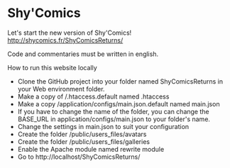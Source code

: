 Shy'Comics
==========

Let's start the new version of Shy'Comics!
http://shycomics.fr/ShyComicsReturns/


Code and commentaries must be written in english.

How to run this website locally

* Clone the GitHub project into your folder named ShyComicsReturns in your Web environment folder.
* Make a copy of /.htaccess.default named .htaccess
* Make a copy /application/configs/main.json.default named main.json
* If you have to change the name of the folder, you can change the BASE_URL in application/configs/main.json to your folder's name.
* Change the settings in main.json to suit your configuration
* Create the folder /public/users_files/avatars
* Create the folder /public/users_files/galleries
* Enable the Apache module named rewrite module
* Go to http://localhost/ShyComicsReturns/ 